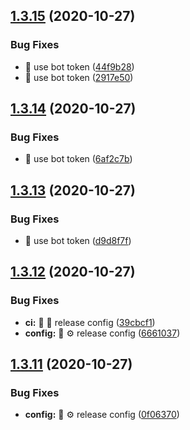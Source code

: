 ## [1.3.15](https://github.com/bubkoo/html-to-image/compare/v1.3.14...v1.3.15) (2020-10-27)


### Bug Fixes

* 🐛 use bot token ([44f9b28](https://github.com/bubkoo/html-to-image/commit/44f9b28de81b154669af5b9e4f2afd6ad4627ef3))
* 🐛 use bot token ([2917e50](https://github.com/bubkoo/html-to-image/commit/2917e5087a0f498bef85157aac96fd9786289085))

## [1.3.14](https://github.com/bubkoo/html-to-image/compare/v1.3.13...v1.3.14) (2020-10-27)


### Bug Fixes

* 🐛 use bot token ([6af2c7b](https://github.com/bubkoo/html-to-image/commit/6af2c7b5b34a135bba165c22c0783167d17c7fba))

## [1.3.13](https://github.com/bubkoo/html-to-image/compare/v1.3.12...v1.3.13) (2020-10-27)


### Bug Fixes

* 🐛 use bot token ([d9d8f7f](https://github.com/bubkoo/html-to-image/commit/d9d8f7f694606d8be0fb2d2b535f9cd7e0cd6a89))

## [1.3.12](https://github.com/bubkoo/html-to-image/compare/v1.3.11...v1.3.12) (2020-10-27)


### Bug Fixes

* **ci:** 🐛 👷 release config ([39cbcf1](https://github.com/bubkoo/html-to-image/commit/39cbcf125ef41884d589ff005259d79439c9ed90))
* **config:** 🐛 ⚙️ release config ([6661037](https://github.com/bubkoo/html-to-image/commit/666103740f631320795c00a560163d72b0bd18f0))

## [1.3.11](https://github.com/bubkoo/html-to-image/compare/v1.3.10...v1.3.11) (2020-10-27)


### Bug Fixes

* **config:** 🐛 ⚙️ release config ([0f06370](https://github.com/bubkoo/html-to-image/commit/0f06370066334db7bed102641e6860cd6cd38056))
